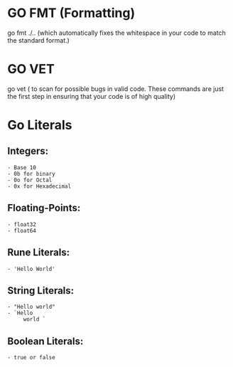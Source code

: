 # GO FMT (Formatting)
go fmt ./.. (which automatically fixes the whitespace in your code to match the standard format.)

# GO VET 
go vet ( to scan for possible bugs in valid code. These commands are just the first step in ensuring that your code is of high quality)

# Go Literals
## Integers:
    - Base 10
    - 0b for binary
    - 0o for Octal
    - 0x for Hexadecimal

## Floating-Points:
    - float32
    - float64

## Rune Literals:
    - 'Hello World'
## String Literals:
    - "Hello world"
    - `Hello
         world `

## Boolean Literals:
    - true or false

